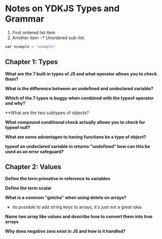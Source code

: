 # Notes on YDKJS Types and Grammar

1. First ordered list item
2. Another item
⋅⋅* Unordered sub-list. 
```javascript
var example = "example"
```

## Chapter 1: Types

**What are the 7 built in types of JS and what operator allows you to check them?**

**What is the difference between an undefined and undeclared variable?**

**Which of the 7 types is buggy when combined with the typeof operator and why?**

**What are the two subtypes of objects?

**What compound conditional check actually allows you to check for typeof null?**

**What are some advantages to having functions be a type of object?**

**typeof an undeclared variable in returns "undefined" how can this be used as an error safeguard?**


## Chapter 2: Values

**Define the term primative in reference to variables**

**Define the term scalar**

**What is a common "gotcha" when using delete on arrays?**

* its possible to add string keys to arrays, it's just not a great idea

**Name two array like values and describe how to convert them into true arrays**

**Why does negative zero exist in JS and how is it handled?**
